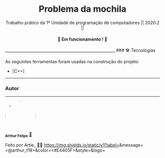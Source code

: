 <h1 align="center">Problema da mochila</h1>
<p align="center">Trabalho prático da 1º Unidade de programação de computadores || 2020.2 ||</p>

<h4 align="center"> 
	🚀 Em funcionamento ! 🚀
</h4>
________________________________________________________
### 🛠 Tecnologias

As seguintes ferramentas foram usadas na construção do projeto:

- [C++]
________________________________________________________

### Autor
---


 <img style="border-radius: 50%;" src="https://avatars.githubusercontent.com/u/63522257?v=4" width="100px;" alt=""/>
 <br />
 <sub><b>Arthur Felipe</b></sub></a> <a href="" title="Computer_Science_Student">🚀</a>


Feito por Artie_ 👋🏽
https://img.shields.io/static/v1?label=<Insta>&message=<@arthur_f18>&color=<#E4405F>&style=<social>&logo=<instagram>
